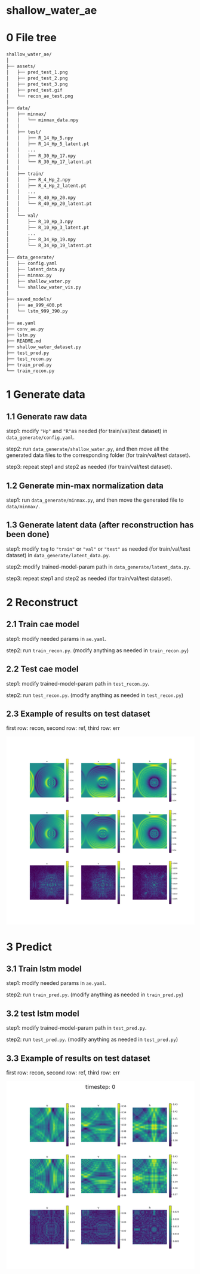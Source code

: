 # shallow_water_ae

# 0 File tree

```
shallow_water_ae/
│
├── assets/
│   ├── pred_test_1.png
│   ├── pred_test_2.png
│   ├── pred_test_3.png
│   ├── pred_test.gif
│   └── recon_ae_test.png
│
├── data/
│   ├── minmax/
│   │   └── minmax_data.npy
│   │
│   ├── test/
│   │   ├── R_14_Hp_5.npy
│   │   ├── R_14_Hp_5_latent.pt
│   │   ...
│   │   ├── R_30_Hp_17.npy
│   │   └── R_30_Hp_17_latent.pt
│   │
│   ├── train/
│   │   ├── R_4_Hp_2.npy
│   │   ├── R_4_Hp_2_latent.pt
│   │   ...
│   │   ├── R_40_Hp_20.npy
│   │   └── R_40_Hp_20_latent.pt
│   │
│   └── val/
│       ├── R_10_Hp_3.npy
│       ├── R_10_Hp_3_latent.pt
│       ...
│       ├── R_34_Hp_19.npy
│       └── R_34_Hp_19_latent.pt
│
├── data_generate/
│   ├── config.yaml
│   ├── latent_data.py
│   ├── minmax.py
│   ├── shallow_water.py
│   └── shallow_water_vis.py
│
├── saved_models/
│   ├── ae_999_400.pt
│   └── lstm_999_390.py
│
├── ae.yaml
├── conv_ae.py
├── lstm.py
├── README.md
├── shallow_water_dataset.py
├── test_pred.py
├── test_recon.py
├── train_pred.py
└── train_recon.py
```

# 1 Generate data

## 1.1 Generate raw data

step1: modify `"Hp"` and `"R"`as needed (for train/val/test dataset) in `data_generate/config.yaml`.

step2: run `data_generate/shallow_water.py`, and then move all the generated data files to the corresponding folder (for
train/val/test dataset).

step3: repeat step1 and step2 as needed (for train/val/test dataset).

## 1.2 Generate min-max normalization data

step1: run `data_generate/minmax.py`, and then move the generated file to `data/minmax/`.

## 1.3 Generate latent data (after reconstruction has been done)

step1: modify `tag` to `"train"` or `"val"` or `"test"` as needed (for train/val/test dataset)
in `data_generate/latent_data.py`.

step2: modify trained-model-param path in `data_generate/latent_data.py`.

step3: repeat step1 and step2 as needed (for train/val/test dataset).

# 2 Reconstruct

## 2.1 Train cae model

step1: modify needed params in `ae.yaml`.

step2: run `train_recon.py`. (modify anything as needed in `train_recon.py`)

## 2.2 Test cae model

step1: modify trained-model-param path in `test_recon.py`.

step2: run `test_recon.py`. (modify anything as needed in `test_recon.py`)

## 2.3 Example of results on test dataset

first row: recon,
second row: ref,
third row: err

![recon results](./assets/recon_ae_test.png)

# 3 Predict

## 3.1 Train lstm model

step1: modify needed params in `ae.yaml`.

step2: run `train_pred.py`. (modify anything as needed in `train_pred.py`)

## 3.2 test lstm model

step1: modify trained-model-param path in `test_pred.py`.

step2: run `test_pred.py`. (modify anything as needed in `test_pred.py`)

## 3.3 Example of results on test dataset

first row: recon,
second row: ref,
third row: err

![recon results](./assets/pred_test.gif)